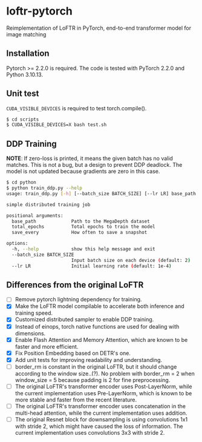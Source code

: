 # loftr-pytorch
Reimplementation of LoFTR in PyTorch, end-to-end transformer model for image matching

## Installation
Pytorch >= 2.2.0 is required. The code is tested with PyTorch 2.2.0 and Python 3.10.13.

## Unit test 
```CUDA_VISIBLE_DEVICES``` is required to test torch.compile().
```bash
$ cd scripts
$ CUDA_VISIBLE_DEVICES=X bash test.sh
```

## DDP Training
**NOTE**: If zero-loss is printed, it means the given batch has no valid matches. This is not a bug, but a design to prevent DDP deadlock. The model is not updated because gradients are zero in this case. 
```bash
$ cd python
$ python train_ddp.py --help
usage: train_ddp.py [-h] [--batch_size BATCH_SIZE] [--lr LR] base_path total_epochs save_every

simple distributed training job

positional arguments:
  base_path             Path to the MegaDepth dataset
  total_epochs          Total epochs to train the model
  save_every            How often to save a snapshot

options:
  -h, --help            show this help message and exit
  --batch_size BATCH_SIZE
                        Input batch size on each device (default: 2)
  --lr LR               Initial learning rate (default: 1e-4)
```

## Differences from the original LoFTR
- [ ] Remove pytorch lightning dependency for training.
- [x] Make the LoFTR model compilable to accelerate both inference and training speed.
- [x] Customized distributed sampler to enable DDP training.
- [x] Instead of einops, torch native functions are used for dealing with dimensions.
- [x] Enable Flash Attention and Memory Attention, which are known to be faster and more efficient.
- [x] Fix Position Embedding based on DETR's one. 
- [x] Add unit tests for improving readability and understanding.
- [ ] border_rm is constant in the original LoFTR, but it should change according to the window size..(?). No problem with border_rm = 2 when window_size = 5 because padding is 2 for fine preprocessing.
- [ ] The original LoFTR's transformer encoder uses Post-LayerNorm, while the current implementation uses Pre-LayerNorm, which is known to be more stable and faster from the recent literature.
- [ ] The original LoFTR's transformer encoder uses concatenation in the multi-head attention, while the current implementation uses addition.
- [ ] The original Resnet block for downsampling is using convolutions 1x1 with stride 2, which might have caused the loss of information. The current implementation uses convolutions 3x3 with stride 2.